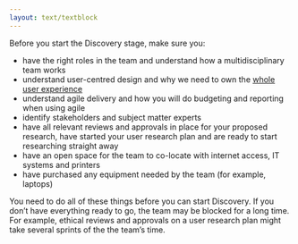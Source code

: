 ```yaml
---
layout: text/textblock
---
```


Before you start the Discovery stage, make sure you:
- have the right roles in the team and understand how a multidisciplinary team works
- understand user-centred design and why we need to own the [whole user experience](/service-design-delivery-process/whole-user-experience/)
- understand agile delivery and how you will do budgeting and reporting when using agile
- identify stakeholders and subject matter experts
- have all relevant reviews and approvals in place for your proposed research, have started your user research plan and are ready to start researching straight away
- have an open space for the team to co-locate with internet access, IT systems and printers
- have purchased any equipment needed by the team (for example, laptops)

You need to do all of these things before you can start Discovery. If you don’t have everything ready to go, the team may be blocked for a long time. For example, ethical reviews and approvals on a user research plan might take several sprints of the the team’s time.
